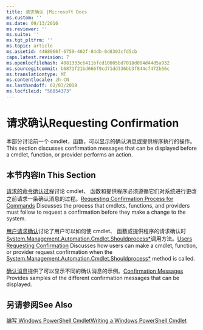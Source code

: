 ```yaml
---
title: 请求确认 |Microsoft Docs
ms.custom: ''
ms.date: 09/13/2016
ms.reviewer: ''
ms.suite: ''
ms.tgt_pltfrm: ''
ms.topic: article
ms.assetid: 4468066f-6759-402f-84db-0d8303cfd5cb
caps.latest.revision: 7
ms.openlocfilehash: 4081333c6411bfcd10005bd7018d004d44d5a932
ms.sourcegitcommit: b6871f21bd666f9cd71dd336bb3f844cf472b56c
ms.translationtype: MT
ms.contentlocale: zh-CN
ms.lasthandoff: 02/03/2019
ms.locfileid: "56854373"
---
```

# <a name="requesting-confirmation"></a><span data-ttu-id="dd781-102">请求确认</span><span class="sxs-lookup"><span data-stu-id="dd781-102">Requesting Confirmation</span></span>

<span data-ttu-id="dd781-103">本部分讨论前一个 cmdlet，函数，可以显示的确认消息或提供程序执行的操作。</span><span class="sxs-lookup"><span data-stu-id="dd781-103">This section discusses confirmation messages that can be displayed before a cmdlet, function, or provider performs an action.</span></span>

## <a name="in-this-section"></a><span data-ttu-id="dd781-104">本节内容</span><span class="sxs-lookup"><span data-stu-id="dd781-104">In This Section</span></span>

<span data-ttu-id="dd781-105">[请求的命令确认过程](./requesting-confirmation-from-cmdlets.md)讨论 cmdlet、 函数和提供程序必须遵循它们对系统进行更改之前请求一条确认消息的过程。</span><span class="sxs-lookup"><span data-stu-id="dd781-105">[Requesting Confirmation Process for Commands](./requesting-confirmation-from-cmdlets.md) Discusses the process that cmdlets, functions, and providers must follow to request a confirmation before they make a change to the system.</span></span>

<span data-ttu-id="dd781-106">[用户请求确认](./users-requesting-confirmation.md)讨论了用户可以如何使 cmdlet、 函数或提供程序的请求确认时[System.Management.Automation.Cmdlet.Shouldprocess\*](/dotnet/api/System.Management.Automation.Cmdlet.ShouldProcess)调用方法。</span><span class="sxs-lookup"><span data-stu-id="dd781-106">[Users Requesting Confirmation](./users-requesting-confirmation.md) Discusses how users can make a cmdlet, function, or provider request confirmation when the [System.Management.Automation.Cmdlet.Shouldprocess\*](/dotnet/api/System.Management.Automation.Cmdlet.ShouldProcess) method is called.</span></span>

<span data-ttu-id="dd781-107">[确认消息](./confirmation-messages.md)提供了可以显示不同的确认消息的示例。</span><span class="sxs-lookup"><span data-stu-id="dd781-107">[Confirmation Messages](./confirmation-messages.md) Provides samples of the different confirmation messages that can be displayed.</span></span>

## <a name="see-also"></a><span data-ttu-id="dd781-108">另请参阅</span><span class="sxs-lookup"><span data-stu-id="dd781-108">See Also</span></span>

[<span data-ttu-id="dd781-109">编写 Windows PowerShell Cmdlet</span><span class="sxs-lookup"><span data-stu-id="dd781-109">Writing a Windows PowerShell Cmdlet</span></span>](./writing-a-windows-powershell-cmdlet.md)
